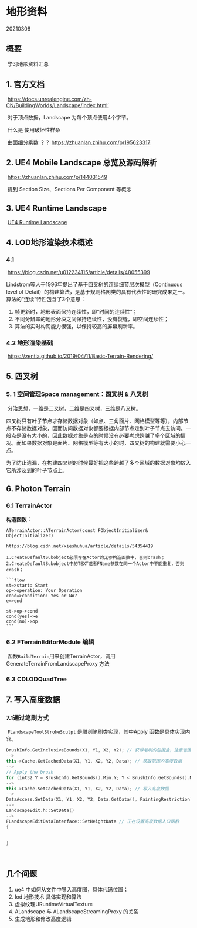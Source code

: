 # 地形资料



20210308

## 概要

​		学习地形资料汇总



## 1. 官方文档

​		https://docs.unrealengine.com/zh-CN/BuildingWorlds/Landscape/index.html‘

​		对于顶点数据，Landscape 为每个顶点使用4个字节。

​		什么是 使用破坏性样条

​		曲面细分乘数 ？？ https://zhuanlan.zhihu.com/p/195623317

## 2. UE4 Mobile Landscape 总览及源码解析

​		https://zhuanlan.zhihu.com/p/144031549

​		提到 Section Size、Sections Per Component 等概念

## 3. UE4 Runtime Landscape

​		[UE4 Runtime Landscape](https://www.cnblogs.com/LynnVon/p/11776482.html)



## 4. LOD地形渲染技术概述

### 4.1

​		https://blog.csdn.net/u012234115/article/details/48055399

Lindstrom等人于1996年提出了基于四叉树的连续细节层次模型（Continuous level of Detail）的构建算法，是基于规则格网类的具有代表性的研究成果之一。算法的“连续”特性包含了3个意思：

1. 帧更新时，地形表面保持连续性，即“时间的连续性”；
2. 不同分辨率的地形分块之间保持连续性，没有裂缝，即空间连续性；
3. 算法的实时构网能力很强，以保持较高的屏幕刷新率。

### 4.2  地形渲染基础

​		https://zentia.github.io/2019/04/11/Basic-Terrain-Rendering/



## 5. 四叉树	

### 5. 1 [空间管理Space management：四叉树 & 八叉树](https://yangwc.com/2020/01/10/Octree/)

​		分治思想，一维是二叉树，二维是四叉树，三维是八叉树。

​		四叉树只有叶子节点才存储数据对象（如点、三角面片、网格模型等等），内部节点不存储数据对象，因而访问数据对象都要根据内部节点走到叶子节点去访问。一般点是没有大小的，因此数据对象是点的时候没有必要考虑跨越了多个区域的情况。而如果数据对象是面片、网格模型等有大小的时，四叉树的构建就需要小心一点。

​		为了防止遗漏，在构建四叉树的时候最好把这些跨越了多个区域的数据对象均放入它所涉及到的叶子节点上。



## 6. Photon Terrain 

### 6.1 TerrainActor

**构造函数：**

```
ATerrainActor::ATerrainActor(const FObjectInitializer& ObjectInitializer)

https://blog.csdn.net/xieshuhua/article/details/54354419

1.CreateDefaultSubobject必须写在Actor的无参构造函数中，否则crash；
2.CreateDefaultSubobject中的TEXT或者FName参数在同一个Actor中不能重复，否则crash；
```



~~~flow
```flow
st=>start: Start
op=>operation: Your Operation
cond=>condition: Yes or No?
e=>end

st->op->cond
cond(yes)->e
cond(no)->op
```
~~~



### 6.2 FTerrainEditorModule 编辑

​		函数`BuildTerrain`用来创建TerrainActor，调用 GenerateTerrainFromLandscapeProxy 方法

### 6.3 CDLODQuadTree



## 7. 写入高度数据

### 7.1通过笔刷方式

​		``FLandscapeToolStrokeSculpt`` 是雕刻笔刷类实现，其中Apply 函数是具体实现内容。

```c++
BrushInfo.GetInclusiveBounds(X1, Y1, X2, Y2); // 获得笔刷的包围盒，注意包围盒大小有 Bounds决定，Bound 会设置笔刷半径参数决定
-->
this->Cache.GetCachedData(X1, Y1, X2, Y2, Data); // 获取范围内高度数据
-->
// Apply the brush
for (int32 Y = BrushInfo.GetBounds().Min.Y; Y < BrushInfo.GetBounds().Max.Y; Y++) // 雕刻算法，重新计算该区域内容高度数据
-->
this->Cache.SetCachedData(X1, Y1, X2, Y2, Data); // 写入高度数据
-->
DataAccess.SetData(X1, Y1, X2, Y2, Data.GetData(), PaintingRestriction); // 写入真实数据
-->
LandscapeEdit.h::SetData()
-->
FLandscapeEditDataInterface::SetHeightData // 正在设置高度数据入口函数    
{
    
    
}
    
    
```





## 几个问题

1. ue4 中如何从文件中导入高度图，具体代码位置；
2. lod 地形技术 具体实现和算法
3. 虚拟纹理URuntimeVirtualTexture
4.  ALandscape 与 ALandscapeStreamingProxy 的关系
5. 生成地形和修改高度逻辑